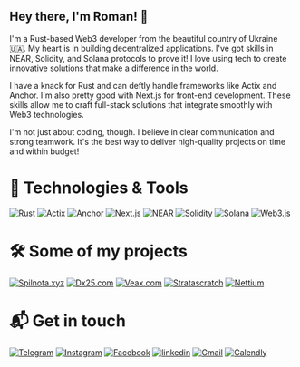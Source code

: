 ## Hey there, I'm Roman! 👋

I'm a Rust-based Web3 developer from the beautiful country of Ukraine 🇺🇦. My heart is in building decentralized applications. I've got skills in NEAR, Solidity, and Solana protocols to prove it! I love using tech to create innovative solutions that make a difference in the world.

I have a knack for Rust and can deftly handle frameworks like Actix and Anchor. I'm also pretty good with Next.js for front-end development. These skills allow me to craft full-stack solutions that integrate smoothly with Web3 technologies.

I'm not just about coding, though. I believe in clear communication and strong teamwork. It's the best way to deliver high-quality projects on time and within budget!

# 🔧 Technologies & Tools

[![Rust](https://img.shields.io/badge/-Rust-000000?style=for-the-badge&logo=Rust&logoColor=DE4C34)](https://www.rust-lang.org/)
[![Actix](https://img.shields.io/badge/-Actix-000000?style=for-the-badge&logo=actix&logoColor=9D1B7F)](https://actix.rs/)
[![Anchor](https://img.shields.io/badge/-Anchor-000000?style=for-the-badge&logo=anchor&logoColor=0B6FCF)](https://www.anchor-lang.com/)
[![Next.js](https://img.shields.io/badge/-Next.js-000000?style=for-the-badge&logo=Next.js&logoColor=00C7B7)](https://nextjs.org/)
[![NEAR](https://img.shields.io/badge/-NEAR-000000?style=for-the-badge&logo=NEAR&logoColor=00C1DE)](https://near.org/)
[![Solidity](https://img.shields.io/badge/-Solidity-000000?style=for-the-badge&logo=solidity&logoColor=6A4C93)](https://soliditylang.org/)
[![Solana](https://img.shields.io/badge/-Solana-000000?style=for-the-badge&logo=Solana&logoColor=00FFBD)](https://solana.com/)
[![Web3.js](https://img.shields.io/badge/-Web3.js-000000?style=for-the-badge&logo=Web3.js&logoColor=F16821)](https://web3js.readthedocs.io/)

# 🛠️ Some of my projects

[![Spilnota.xyz](https://img.shields.io/badge/-Spilnota.xyz-000000?style=for-the-badge&logo=ethereum&logoColor=6A4C93)](https://spilnota.xyz/)
[![Dx25.com](https://img.shields.io/badge/-Dx25.com-000000?style=for-the-badge&logo=cardano&logoColor=00FFBD)](https://dx25.com/)
[![Veax.com](https://img.shields.io/badge/-Veax.com-000000?style=for-the-badge&logo=polkadot&logoColor=E6007A)](https://veax.com/)
[![Stratascratch](https://img.shields.io/badge/-Stratascratch-000000?style=for-the-badge&logo=analytics&logoColor=00FFC2)](https://www.stratascratch.com/)
[![Nettium](https://img.shields.io/badge/-Nettium-000000?style=for-the-badge&logo=Adminer&logoColor=FF8800)](https://www.nettium.net/)

# 📬 Get in touch

[![Telegram](https://img.shields.io/badge/-Telegram-000000?style=for-the-badge&logo=telegram&logoColor=2CA5E0)](https://t.me/romainkl)
[![Instagram](https://img.shields.io/badge/-Instagram-000000?style=for-the-badge&logo=instagram&logoColor=E4405F)](https://www.instagram.com/romain_kliuiev/)
[![Facebook](https://img.shields.io/badge/-Facebook-000000?style=for-the-badge&logo=facebook&logoColor=1877F2)](https://www.facebook.com/Romainkliuiev/)
[![linkedin](https://img.shields.io/badge/-linkedin-000000?style=for-the-badge&logo=linkedin&logoColor=0A66C2)](https://www.linkedin.com/in/roman-kliuiev-605a0114b)
[![Gmail](https://img.shields.io/badge/-Gmail-000000?style=for-the-badge&logo=gmail&logoColor=EA4335)](https://mailhide.io/e/t0ToVKfS)
[![Calendly](https://img.shields.io/badge/-Book%20a%20call-000000?style=for-the-badge&logo=googlecalendar&logoColor=#4285F4)](https://calendly.com/romainkl)
